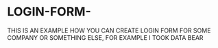 # LOGIN-FORM-
THIS IS AN EXAMPLE HOW YOU CAN CREATE LOGIN FORM FOR SOME COMPANY OR SOMETHING ELSE, FOR EXAMPLE I TOOK DATA BEAR 
